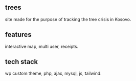 ## trees


site made for the purpose of tracking the tree crisis in Kosovo.

## features

interactive map, multi user, receipts.

## tech stack

wp custom theme, php, ajax, mysql, js, tailwind.
